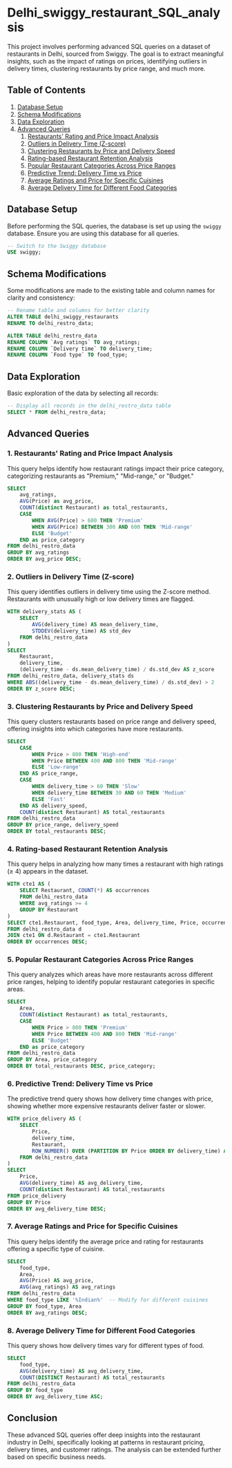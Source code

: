 # Delhi_swiggy_restaurant_SQL_analysis

This project involves performing advanced SQL queries on a dataset of restaurants in Delhi, sourced from Swiggy. The goal is to extract meaningful insights, such as the impact of ratings on prices, identifying outliers in delivery times, clustering restaurants by price range, and much more.

## Table of Contents
1. [Database Setup](#database-setup)
2. [Schema Modifications](#schema-modifications)
3. [Data Exploration](#data-exploration)
4. [Advanced Queries](#advanced-queries)
    1. [Restaurants' Rating and Price Impact Analysis](#restaurants-rating-and-price-impact-analysis)
    2. [Outliers in Delivery Time (Z-score)](#outliers-in-delivery-time-z-score)
    3. [Clustering Restaurants by Price and Delivery Speed](#clustering-restaurants-by-price-and-delivery-speed)
    4. [Rating-based Restaurant Retention Analysis](#rating-based-restaurant-retention-analysis)
    5. [Popular Restaurant Categories Across Price Ranges](#popular-restaurant-categories-across-price-ranges)
    6. [Predictive Trend: Delivery Time vs Price](#predictive-trend-delivery-time-vs-price)
    7. [Average Ratings and Price for Specific Cuisines](#average-ratings-and-price-for-specific-cuisines)
    8. [Average Delivery Time for Different Food Categories](#average-delivery-time-for-different-food-categories)

## Database Setup

Before performing the SQL queries, the database is set up using the `swiggy` database. Ensure you are using this database for all queries.

```sql
-- Switch to the Swiggy database
USE swiggy;
```

## Schema Modifications

Some modifications are made to the existing table and column names for clarity and consistency:

```sql
-- Rename table and columns for better clarity
ALTER TABLE delhi_swiggy_restaurants
RENAME TO delhi_restro_data;

ALTER TABLE delhi_restro_data
RENAME COLUMN `Avg ratings` TO avg_ratings;
RENAME COLUMN `Delivery time` TO delivery_time;
RENAME COLUMN `Food type` TO food_type;
```

## Data Exploration

Basic exploration of the data by selecting all records:

```sql
-- Display all records in the delhi_restro_data table
SELECT * FROM delhi_restro_data;
```

## Advanced Queries

### 1. Restaurants' Rating and Price Impact Analysis

This query helps identify how restaurant ratings impact their price category, categorizing restaurants as "Premium," "Mid-range," or "Budget."

```sql
SELECT 
    avg_ratings, 
    AVG(Price) as avg_price, 
    COUNT(distinct Restaurant) as total_restaurants,
    CASE 
        WHEN AVG(Price) > 600 THEN 'Premium'
        WHEN AVG(Price) BETWEEN 300 AND 600 THEN 'Mid-range'
        ELSE 'Budget'
    END as price_category
FROM delhi_restro_data
GROUP BY avg_ratings
ORDER BY avg_price DESC;
```

### 2. Outliers in Delivery Time (Z-score)

This query identifies outliers in delivery time using the Z-score method. Restaurants with unusually high or low delivery times are flagged.

```sql
WITH delivery_stats AS (
    SELECT 
        AVG(delivery_time) AS mean_delivery_time, 
        STDDEV(delivery_time) AS std_dev
    FROM delhi_restro_data
)
SELECT 
    Restaurant, 
    delivery_time, 
    (delivery_time - ds.mean_delivery_time) / ds.std_dev AS z_score
FROM delhi_restro_data, delivery_stats ds
WHERE ABS((delivery_time - ds.mean_delivery_time) / ds.std_dev) > 2
ORDER BY z_score DESC;
```

### 3. Clustering Restaurants by Price and Delivery Speed

This query clusters restaurants based on price range and delivery speed, offering insights into which categories have more restaurants.

```sql
SELECT 
    CASE 
        WHEN Price > 800 THEN 'High-end'
        WHEN Price BETWEEN 400 AND 800 THEN 'Mid-range'
        ELSE 'Low-range'
    END AS price_range,
    CASE 
        WHEN delivery_time > 60 THEN 'Slow'
        WHEN delivery_time BETWEEN 30 AND 60 THEN 'Medium'
        ELSE 'Fast'
    END AS delivery_speed,
    COUNT(distinct Restaurant) AS total_restaurants
FROM delhi_restro_data
GROUP BY price_range, delivery_speed
ORDER BY total_restaurants DESC;
```

### 4. Rating-based Restaurant Retention Analysis

This query helps in analyzing how many times a restaurant with high ratings (≥ 4) appears in the dataset.

```sql
WITH cte1 AS (
    SELECT Restaurant, COUNT(*) AS occurrences
    FROM delhi_restro_data
    WHERE avg_ratings >= 4
    GROUP BY Restaurant
)
SELECT cte1.Restaurant, food_type, Area, delivery_time, Price, occurrences
FROM delhi_restro_data d
JOIN cte1 ON d.Restaurant = cte1.Restaurant
ORDER BY occurrences DESC;
```

### 5. Popular Restaurant Categories Across Price Ranges

This query analyzes which areas have more restaurants across different price ranges, helping to identify popular restaurant categories in specific areas.

```sql
SELECT 
    Area, 
    COUNT(distinct Restaurant) as total_restaurants, 
    CASE 
        WHEN Price > 800 THEN 'Premium'
        WHEN Price BETWEEN 400 AND 800 THEN 'Mid-range'
        ELSE 'Budget'
    END as price_category
FROM delhi_restro_data
GROUP BY Area, price_category
ORDER BY total_restaurants DESC, price_category;
```

### 6. Predictive Trend: Delivery Time vs Price

The predictive trend query shows how delivery time changes with price, showing whether more expensive restaurants deliver faster or slower.

```sql
WITH price_delivery AS (
    SELECT 
        Price, 
        delivery_time,
        Restaurant,
        ROW_NUMBER() OVER (PARTITION BY Price ORDER BY delivery_time) AS row_num
    FROM delhi_restro_data
)
SELECT 
    Price, 
    AVG(delivery_time) AS avg_delivery_time, 
    COUNT(distinct Restaurant) AS total_restaurants
FROM price_delivery
GROUP BY Price
ORDER BY avg_delivery_time DESC;
```

### 7. Average Ratings and Price for Specific Cuisines

This query helps identify the average price and rating for restaurants offering a specific type of cuisine.

```sql
SELECT 
    food_type,
    Area,
    AVG(Price) AS avg_price, 
    AVG(avg_ratings) AS avg_ratings
FROM delhi_restro_data
WHERE food_type LIKE '%Indian%'  -- Modify for different cuisines
GROUP BY food_type, Area
ORDER BY avg_ratings DESC;
```

### 8. Average Delivery Time for Different Food Categories

This query shows how delivery times vary for different types of food.

```sql
SELECT 
    food_type, 
    AVG(delivery_time) AS avg_delivery_time, 
    COUNT(DISTINCT Restaurant) AS total_restaurants
FROM delhi_restro_data
GROUP BY food_type
ORDER BY avg_delivery_time ASC;
```

## Conclusion

These advanced SQL queries offer deep insights into the restaurant industry in Delhi, specifically looking at patterns in restaurant pricing, delivery times, and customer ratings. The analysis can be extended further based on specific business needs.
